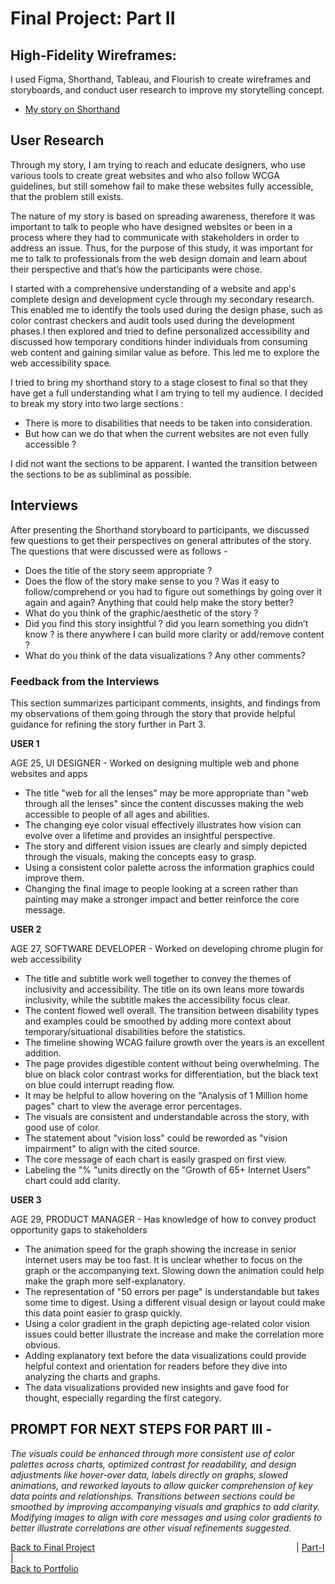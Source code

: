 # Final Project: Part II
## High-Fidelity Wireframes:

I used Figma, Shorthand, Tableau, and Flourish to create wireframes and storyboards, and conduct user research to improve my storytelling concept.
* [My story on Shorthand](https://preview.shorthand.com/PHyUirO3oRUxfzYa)

## User Research 

Through my story, I am trying to reach and educate designers, who use various tools to create great websites and who also follow WCGA guidelines, but still somehow fail to make these websites fully accessible, that the problem still exists.

The nature of my story is based on spreading awareness, therefore it was important to talk to people who have designed websites or been in a process where they had to communicate with stakeholders in order to address an issue. Thus, for the purpose of this study, it was important for me to talk to professionals from the web design domain and learn about their perspective and that’s how the participants were chose. 

I started with a comprehensive understanding of a website and app's complete design and development cycle through my secondary research. This enabled me to identify the tools used during the design phase, such as color contrast checkers and audit tools used during the development phases.I then explored and tried to define personalized accessibility and discussed how temporary conditions hinder individuals from consuming web content and gaining similar value as before. This led me to explore the web accessibility space.

I tried to bring my shorthand story to a stage closest to final so that they have get a full understanding what I am trying to tell my audience. I decided to break my story into two large sections :

* There is more to disabilities that needs to be taken into consideration.
* But how can we do that when the current websites are not even fully accessible ?

I did not want the sections to be apparent. I wanted the transition between the sections to be as subliminal as possible. 

## Interviews 

After presenting the Shorthand storyboard to participants, we discussed few questions to get their perspectives on general attributes of the story. The questions that were discussed were as follows - 

* Does the title of the story seem appropriate ? 
* Does the flow of the story make sense to you ? Was it easy to follow/comprehend or you had to figure out somethings by going over it again and again? Anything that could help make the story better?
* What do you think of the graphic/aesthetic of the story ?
* Did you find this story insightful ? did you learn something you didn’t know ? is there anywhere I can build more clarity or add/remove content ?
* What do you think of the data visualizations ? Any other comments?


### Feedback from the Interviews

This section summarizes participant comments, insights, and findings from my observations of them going through the story that provide helpful guidance for refining the story further in Part 3. 

**USER 1** 

AGE 25, UI DESIGNER - Worked on designing multiple web and phone websites and apps

* The title "web for all the lenses" may be more appropriate than "web through all the lenses" since the content discusses making the web accessible to people of all ages and abilities.
* The changing eye color visual effectively illustrates how vision can evolve over a lifetime and provides an insightful perspective.
* The story and different vision issues are clearly and simply depicted through the visuals, making the concepts easy to grasp.
* Using a consistent color palette across the information graphics could improve them.
* Changing the final image to people looking at a screen rather than painting may make a stronger impact and better reinforce the core message.

**USER 2**

AGE 27, SOFTWARE DEVELOPER - Worked on developing chrome plugin for web accessibility

* The title and subtitle work well together to convey the themes of inclusivity and accessibility. The title on its own leans more towards inclusivity, while the subtitle makes the accessibility focus clear.
* The content flowed well overall. The transition between disability types and examples could be smoothed by adding more context about temporary/situational disabilities before the statistics.
* The timeline showing WCAG failure growth over the years is an excellent addition.
* The page provides digestible content without being overwhelming. The blue on black color contrast works for differentiation, but the black text on blue could interrupt reading flow.
* It may be helpful to allow hovering on the "Analysis of 1 Million home pages" chart to view the average error percentages.
* The visuals are consistent and understandable across the story, with good use of color.
* The statement about "vision loss" could be reworded as "vision impairment" to align with the cited source.
* The core message of each chart is easily grasped on first view.
* Labeling the "% "units directly on the "Growth of 65+ Internet Users" chart could add clarity.

**USER 3** 

AGE 29, PRODUCT MANAGER - Has knowledge of how to convey product opportunity gaps to stakeholders

* The animation speed for the graph showing the increase in senior internet users may be too fast. It is unclear whether to focus on the graph or the accompanying text. Slowing down the animation could help make the graph more self-explanatory.
* The representation of "50 errors per page" is understandable but takes some time to digest. Using a different visual design or layout could make this data point easier to grasp quickly.
* Using a color gradient in the graph depicting age-related color vision issues could better illustrate the increase and make the correlation more obvious.
* Adding explanatory text before the data visualizations could provide helpful context and orientation for readers before they dive into analyzing the charts and graphs.
* The data visualizations provided new insights and gave food for thought, especially regarding the first category.

## PROMPT FOR NEXT STEPS FOR PART III - 

_The visuals could be enhanced through more consistent use of color palettes across charts, optimized contrast for readability, and design adjustments like hover-over data, labels directly on graphs, slowed animations, and reworked layouts to allow quicker comprehension of key data points and relationships. Transitions between sections could be smoothed by improving accompanying visuals and graphics to add clarity. Modifying images to align with core messages and using color gradients to better illustrate correlations are other visual refinements suggested._



[Back to Final Project](final_project_MishPatel.md)&emsp;&emsp;&emsp;&emsp;&emsp;&emsp;&emsp;&emsp;&emsp;&emsp;&emsp;&emsp;&emsp;&emsp;&emsp;&emsp;&emsp;&emsp;&emsp;&emsp;&emsp;&emsp;&emsp;| [Part-I](Final_Part_1.md) |<br>
[Back to Portfolio](README.md)
